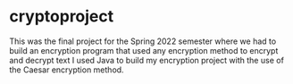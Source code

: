 # cryptoproject
This was the final project for the Spring 2022 semester where we had to build an encryption program that used any encryption method to encrypt and
decrypt text
I used Java to build my encryption project with the use of the Caesar encryption method.
